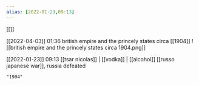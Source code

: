 ```yaml
---
alias: [2022-01-23,09:13]
---
```

[[]]

[[2022-04-03]] 01:36
british empire and the princely states circa [[1904]]
![[british empire and the princely states circa 1904.png]]

[[2022-01-23]] 09:13 [[tsar nicolas]] | [[vodka]] | [[alcohol]]
[[russo japanese war]], russia defeated
```query
"1904"
```